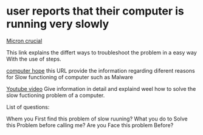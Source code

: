 # user reports that their computer is running very slowly

[Micron crucial](https://www.crucial.com/articles/pc-users/how-to-fix-a-slow-computer)

This link explains the differt ways to troubleshoot the problem in a easy way With the use of steps.

[computer hope](https://www.computerhope.com/issues/ch000179.htm)
this URL provide the information regarding diferent reasons for Slow functioning of computer such as Malware

[ Youtube video](https://www.youtube.com/watch?v=JYb8OkGtpnE)
Give information in detail and explaind weel how to solve the slow fuctioning problem of a computer.

List of questions:

Whem you First find this problem of slow ruuning?
What you do to Solve this Problem before calling me?
Are you Face this problem Before?

